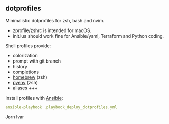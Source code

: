 ## dotprofiles
Minimalistic dotprofiles for zsh, bash and nvim.
- zprofile/zshrc is intended for macOS.
- init.lua should work fine for Ansible/yaml, Terraform and Python coding.

Shell profiles provide:
- colorization
- prompt with git branch
- history
- completions
- [homebrew](https://github.com/homebrew/homebrew) (zsh)
- [pyenv](https://github.com/pyenv/pyenv) (zsh)
- aliases +++

Install profiles with [Ansible](https://github.com/ansible/ansible):
```YAML
ansible-playbook .playbook_deploy_dotprofiles.yml
```
Jørn Ivar
